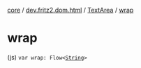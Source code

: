 [core](../../index.md) / [dev.fritz2.dom.html](../index.md) / [TextArea](index.md) / [wrap](./wrap.md)

# wrap

(js) `var wrap: Flow<`[`String`](https://kotlinlang.org/api/latest/jvm/stdlib/kotlin/-string/index.html)`>`